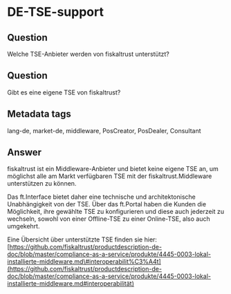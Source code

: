 # DE-TSE-support

## Question

Welche TSE-Anbieter werden von fiskaltrust unterstützt?

## Question

Gibt es eine eigene TSE von fiskaltrust?

## Metadata tags

lang-de, market-de, middleware, PosCreator, PosDealer, Consultant

## Answer

fiskaltrust ist ein Middleware-Anbieter und bietet keine eigene TSE an, um möglichst alle am Markt verfügbaren TSE mit der fiskaltrust.Middleware unterstützen zu können.

Das ft.Interface bietet daher eine technische und architektonische Unabhängigkeit von der TSE. Über das ft.Portal haben die Kunden die Möglichkeit, ihre gewählte TSE zu konfigurieren und diese auch jederzeit zu wechseln, sowohl von einer Offline-TSE zu einer Online-TSE, also auch umgekehrt.

Eine Übersicht über unterstützte TSE finden sie hier: [https://github.com/fiskaltrust/productdescription-de-doc/blob/master/compliance-as-a-service/produkte/4445-0003-lokal-installierte-middleware.md\#interoperabilit%C3%A4t](https://github.com/fiskaltrust/productdescription-de-doc/blob/master/compliance-as-a-service/produkte/4445-0003-lokal-installierte-middleware.md#interoperabilität)

